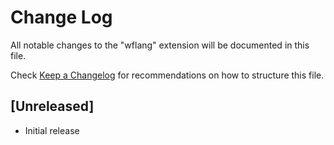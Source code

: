 # Change Log

All notable changes to the "wflang" extension will be documented in this file.

Check [Keep a Changelog](http://keepachangelog.com/) for recommendations on how to structure this file.

## [Unreleased]

- Initial release